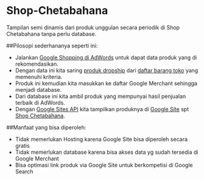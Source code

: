 # Shop-Chetabahana
Tampilan semi dinamis dari produk unggulan secara periodik di Shop Chetabahana tanpa perlu database.

##Pilosopi sederhananya seperti ini:  
- Jalankan [Google Shopping di AdWords](https://chetabahana.wordpress.com/google-shopping/) untuk dapat data produk yang di rekomendasikan.  
- Dengan data ini kita saring [produk dropship](https://chetabahana.com/product?p=1&c=0&l=60) dari [daftar barang toko](https://chetabahana.com/sitemap.xml) yang memenuhi kriteria.  
- Produk ini kemudian kita masukkan ke daftar Google Merchant sehingga menjadi database.  
- Dari database ini kita ambil produk yang mempunyai hasil penjualan terbaik di AdWords.  
- Dengan [Google Sites API](https://developers.google.com/google-apps/sites/docs/developers_guide) kita tampilkan produknya di [Google Site](http://sites.google.com/) spt [Shop Chetabahana](http://shop.chetabahana.com/).

##Manfaat yang bisa diperoleh:
- Tidak memerlukan Hosting karena Google Site bisa diperoleh secara gratis
- Tidak memerlukan database karena bisa akses data yg sudah tersedia di Google Merchant
- Bisa optimasi link produk via Google Site untuk berkompetisi di Google Search




